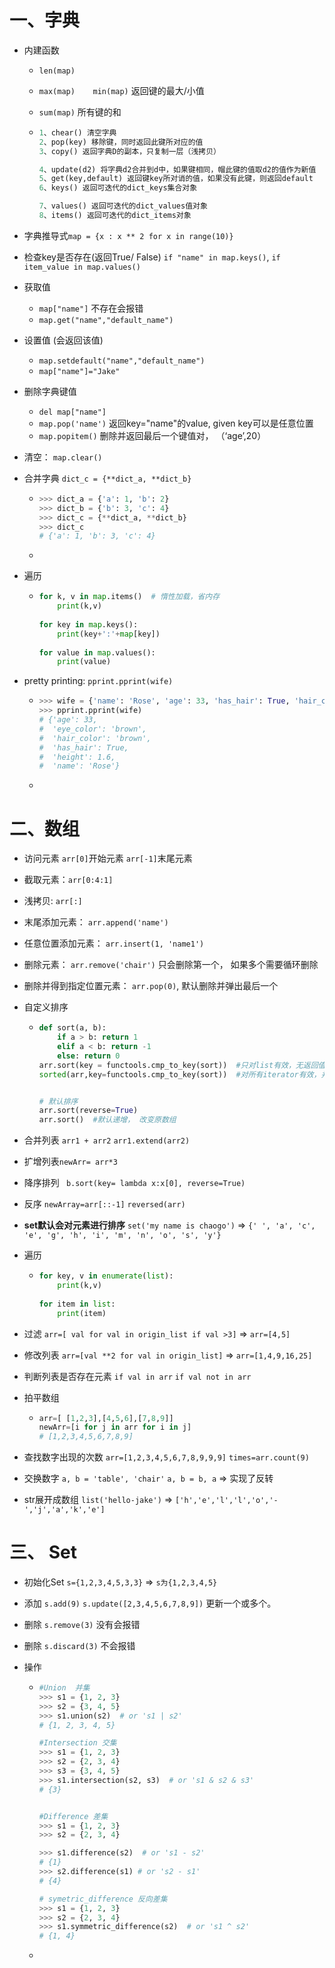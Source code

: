 # 一、字典

+ 内建函数

  + `len(map)` 

  + `max(map)    min(map)` 返回键的最大/小值

  + `sum(map)` 所有键的和

  + ```python
    1、chear() 清空字典
    2、pop(key) 移除键，同时返回此键所对应的值
    3、copy() 返回字典D的副本，只复制一层（浅拷贝）
    
    4、update(d2) 将字典d2合并到d中，如果键相同，帽此键的值取d2的值作为新值
    5、get(key,default) 返回键key所对诮的值，如果没有此键，则返回default
    6、keys() 返回可迭代的dict_keys集合对象
    
    7、values() 返回可迭代的dict_values值对象
    8、items() 返回可迭代的dict_items对象
    ```

+ 字典推导式`map = {x : x ** 2 for x in range(10)}`

+ 检查key是否存在(返回True/ False)  `if "name" in map.keys()`,  `if item_value in map.values()`
+ 获取值
  + `map["name"]`  不存在会报错
  + `map.get("name","default_name")`

+ 设置值 (会返回该值)
  + `map.setdefault("name","default_name")`
  + `map["name"]="Jake"`	

+ 删除字典键值
  + `del map["name"]`
  + `map.pop('name')`  返回key="name"的value, given key可以是任意位置
  + `map.popitem()` 删除并返回最后一个键值对， （‘age’,20）

+ 清空： `map.clear()`

+ 合并字典 `dict_c = {**dict_a, **dict_b}`

  + ```python
    >>> dict_a = {'a': 1, 'b': 2}
    >>> dict_b = {'b': 3, 'c': 4}
    >>> dict_c = {**dict_a, **dict_b}
    >>> dict_c
    # {'a': 1, 'b': 3, 'c': 4}
    ```

  + 

+ 遍历

  + ```python
    for k, v in map.items()  # 惰性加载，省内存
    	print(k,v)
        
    for key in map.keys():
    	print(key+':'+map[key])
        
    for value in map.values():
    	print(value)
    ```

+ pretty printing:  `pprint.pprint(wife)`

  + ```python
    >>> wife = {'name': 'Rose', 'age': 33, 'has_hair': True, 'hair_color': 'brown', 'height': 1.6, 'eye_color': 'brown'}
    >>> pprint.pprint(wife)
    # {'age': 33,
    #  'eye_color': 'brown',
    #  'hair_color': 'brown',
    #  'has_hair': True,
    #  'height': 1.6,
    #  'name': 'Rose'}
    ```

  + 






# 二、数组

+ 访问元素 `arr[0]`开始元素  `arr[-1]`末尾元素
+ 截取元素：`arr[0:4:1]`
+ 浅拷贝:  `arr[:]` 
+ 末尾添加元素： `arr.append('name')`
+ 任意位置添加元素： `arr.insert(1, 'name1')`

+ 删除元素： `arr.remove('chair')`  只会删除第一个， 如果多个需要循环删除

+ 删除并得到指定位置元素： `arr.pop(0)`, 默认删除并弹出最后一个

+ 自定义排序

  + ```python
    def sort(a, b):
    	if a > b: return 1
    	elif a < b: return -1
    	else: return 0
    arr.sort(key = functools.cmp_to_key(sort))  #只对list有效，无返回值，改变原数组
    sorted(arr,key=functools.cmp_to_key(sort))  #对所有iterator有效，并且返回新的arr
    
    
    # 默认排序
    arr.sort(reverse=True)
    arr.sort()  #默认递增， 改变原数组
    
    ```

+ 合并列表 `arr1 + arr2`   `arr1.extend(arr2)`

+ 扩增列表`newArr= arr*3`

+ 降序排列 ` b.sort(key= lambda x:x[0], reverse=True)`

+ 反序  `newArray=arr[::-1]`  `reversed(arr)`

+ **set默认会对元素进行排序** `set('my name is chaogo')` => `{' ', 'a', 'c', 'e', 'g', 'h', 'i', 'm', 'n', 'o', 's', 'y'}`

+ 遍历

  + ```python
    for key, v in enumerate(list):
        print(k,v)
        
    for item in list:
    	print(item)
    ```

+ 过滤 `arr=[ val for val in origin_list if val >3]`   => `arr=[4,5]`

+ 修改列表 `arr=[val **2 for val in origin_list]` => `arr=[1,4,9,16,25]`

+ 判断列表是否存在元素 `if val in arr`  `if val not in arr`

+ 拍平数组

  + ```python
    arr=[ [1,2,3],[4,5,6],[7,8,9]]
    newArr=[i for j in arr for i in j]
    # [1,2,3,4,5,6,7,8,9]
    ```

+ 查找数字出现的次数  `arr=[1,2,3,4,5,6,7,8,9,9,9]` `times=arr.count(9)`

+ 交换数字 `a, b = 'table', 'chair'`  `a, b = b, a` => 实现了反转

+ str展开成数组 `list('hello-jake')`  => `['h','e','l','l','o','-','j','a','k','e']`





# 三、 Set

+ 初始化Set `s={1,2,3,4,5,3,3}` => `s为{1,2,3,4,5}`

+ 添加 `s.add(9)`   `s.update([2,3,4,5,6,7,8,9])`  更新一个或多个。

+ 删除 `s.remove(3)`  没有会报错

+ 删除 `s.discard(3)` 不会报错

+ 操作

  + ```py
    #Union  并集
    >>> s1 = {1, 2, 3}
    >>> s2 = {3, 4, 5}
    >>> s1.union(s2)  # or 's1 | s2'
    # {1, 2, 3, 4, 5}
    
    #Intersection 交集
    >>> s1 = {1, 2, 3}
    >>> s2 = {2, 3, 4}
    >>> s3 = {3, 4, 5}
    >>> s1.intersection(s2, s3)  # or 's1 & s2 & s3'
    # {3}
    
    
    #Difference 差集
    >>> s1 = {1, 2, 3}
    >>> s2 = {2, 3, 4}
    
    >>> s1.difference(s2)  # or 's1 - s2'
    # {1}
    >>> s2.difference(s1) # or 's2 - s1'
    # {4}
    
    # symetric_difference 反向差集
    >>> s1 = {1, 2, 3}
    >>> s2 = {2, 3, 4}
    >>> s1.symmetric_difference(s2)  # or 's1 ^ s2'
    # {1, 4}
    ```

  + 